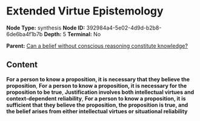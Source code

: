 # Extended Virtue Epistemology

**Node Type:** synthesis
**Node ID:** 392984a4-5e02-4d9d-b2b8-6de6ba4f1b7b
**Depth:** 5
**Terminal:** No

**Parent:** [Can a belief without conscious reasoning constitute knowledge?](can-a-belief-without-conscious-reasoning-constitute-knowledge-antithesis-daf05e0f-b79a-4471-b912-6e7b13f0aaa5.md)

## Content

**For a person to know a proposition, it is necessary that they believe the proposition**, **For a person to know a proposition, it is necessary for the proposition to be true**, **Justification involves both intellectual virtues and context-dependent reliability**, **For a person to know a proposition, it is sufficient that they believe the proposition, the proposition is true, and the belief arises from either intellectual virtues or situational reliability**
